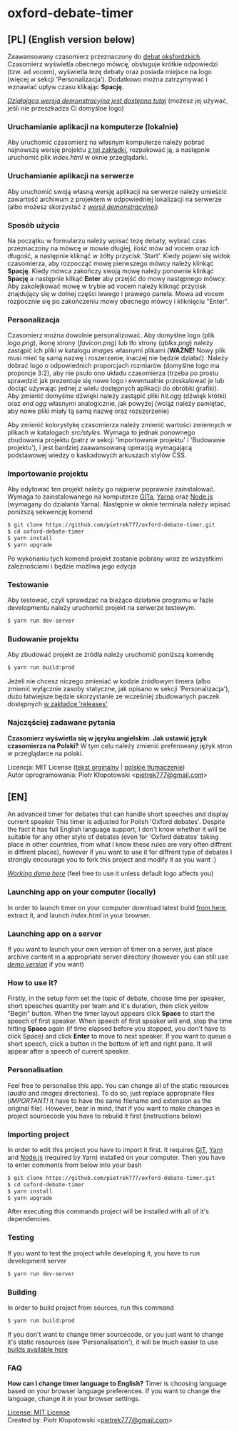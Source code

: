 # oxford-debate-timer
## [PL] (English version below)

Zaawansowany czasomierz przeznaczony do [debat oksfordzkich](https://pl.wikipedia.org/wiki/Debata_oksfordzka).
Czasomierz wyświetla obecnego mówcę, obsługuje krótkie odpowiedzi (tzw. ad vocem), wyświetla tezę debaty oraz posiada miejsce na logo (więcej w sekcji 'Personalizacja'). Dodatkowo można zatrzymywać i wznawiać upływ czasu klikając **Spację**.

*[Działająca wersja demonstracyjna jest dostępna tutaj](https://oxford-debate-timer.herokuapp.com/)* (możesz jej używać, jeśli nie przeszkadza Ci domyślne logo)

### Uruchamianie aplikacji na komputerze (lokalnie)
Aby uruchomić czasomierz na własnym komputerze należy pobrać najnowszą wersję projektu [z tej zakładki](https://github.com/pietrek777/oxford-debate-timer/releases), rozpakować ją, a następnie uruchomić plik _index.html_ w oknie przeglądarki.

### Uruchamianie aplikacji na serwerze
Aby uruchomić swoją własną wersję aplikacji na serwerze należy umieścić zawartość archiwum z projektem w odpowiedniej lokalizacji na serwerze (albo możesz skorzystać z *[wersji demonstracyjnej](https://oxford-debate-timer.herokuapp.com/)*)

### Sposób użycia
Na początku w formularzu należy wpisać tezę debaty, wybrać czas przeznaczony na mówcę w mowie długiej, ilość mów ad vocem oraz ich długość, a następnie kliknąć w żółty przycisk 'Start'.
Kiedy pojawi się widok czasomierza, aby rozpocząć mowę pierwszego mówcy należy klinkąć **Spację**. Kiedy mówca zakończy swoją mowę należy ponownie klinkąć **Spację** a następnie kilkąć **Enter** aby przejść do mowy następnego mówcy.
Aby zakolejkować mowę w trybie ad vocem należy kliknąć przycisk znajdujący się w dolnej części lewego i prawego panela. Mowa ad vocem rozpocznie się po zakończeniu mowy obecnego mówcy i kliknięciu "Enter".

### Personalizacja
Czasomierz można dowolnie personalizować. Aby domyślne logo (plik _logo.png_), ikonę strony (_favicon.png_) lub tło strony (_qblks.png_) należy zastąpić ich pliki w katalogu _images_ własnymi plikami (**WAŻNE!** Nowy plik musi mieć tą samą nazwę i roszerzenie, inaczej nie będzie działać). Należy dobrać logo o odpowiednich proporcjach rozmiarów (domyślne logo ma proporcje 3:2), aby nie psuło ono układu czasomierza (trzeba po prostu sprawdzić jak prezentuje się nowe logo i ewentualnie przeskalować je lub dociąć używając jednej z wielu dostępnych aplikacji do obróbki grafiki).<br>
Aby zmienić domyślne dźwięki należy zastąpić pliki _hit.ogg_ (dźwięk krótki) oraz _end.ogg_ własnymi analogicznie, jak powyżej (wciąż należy pamiętać, aby nowe pliki miały tą samą nazwę oraz rozszerzenie)

Aby zmienić kolorystykę czasomierza należy zmienić wartości zmiennych w plikach w katalogach _src/styles_. Wymaga to jednak ponownego zbudowania projektu (patrz w sekcji 'Importowanie projektu' i 'Budowanie projektu'), i jest bardziej zaawansowaną operacją wymagającą podstawowej wiedzy o kaskadowych arkuszach stylów CSS.

### Importowanie projektu
Aby edytować ten projekt należy go najpierw poprawnie zainstalować. Wymaga to zainstalowanego na komputerze [GITa](https://git-scm.com/), [Yarna](https://yarnpkg.com/en/) oraz [Node.js](https://nodejs.org/en/) (wymagany do działania Yarna). Następnie w oknie terminala należy wpisać poniższą sekwencję komend

```bash
$ git clone https://github.com/pietrek777/oxford-debate-timer.git
$ cd oxford-debate-timer
$ yarn install
$ yarn upgrade
```
Po wykonaniu tych komend projekt zostanie pobrany wraz ze wszystkimi zależnościami i będzie możliwa jego edycja

### Testowanie
Aby testować, czyli sprawdzać na bieżąco działanie programu w fazie developmentu należy uruchomić projekt na serwerze testowym.
```bash
$ yarn run dev-server
```

### Budowanie projektu
Aby zbudować projekt ze źródła należy uruchomić poniższą komendę
```bash
$ yarn run build:prod
```
Jeżeli nie chcesz niczego zmieniać w kodzie źródłowym timera (albo zmienić wyłącznie zasoby statyczne, jak opisano w sekcji 'Personalizacja'), dużo łatwiejsze będzie skorzystanie ze wcześniej zbudowanych paczek dostępnych [w zakładce 'releases'](https://github.com/pietrek777/oxford-debate-timer/releases)

### Najczęściej zadawane pytania
**Czasomierz wyświetla się w języku angielskim. Jak ustawić język czasomierza na Polski?**
W tym celu należy zmienić preferowany język stron w przeglądarce na polski.

Licencja: MIT License ([tekst orginalny](https://github.com/pietrek777/debate-timer/blob/master/LICENSE) | [polskie tłumaczenie](http://blaszyk-jarosinski.pl/wp-content/uploads/2008/05/licencja-mit-tlumaczenie.pdf))<br>
Autor oprogramowania: Piotr Kłopotowski <[pietrek777@gmail.com](mailto:pietrek777@gmail.com)>

## [EN]

An advanced timer for debates that can handle short speeches and display current speaker
This timer is adjusted for Polish 'Oxford debates'. Despite the fact it has full English language support, I don't know whether it will be suitable for any other style of debates (even for 'Oxford debates' taking place in other countries, from what I know these rules are very often diffrent in diffrent places), however if you want to use it for diffrent type of debates I strongly encourage you to fork this project and modify it as you want :)

*[Working demo here](https://oxford-debate-timer.herokuapp.com/)* (feel free to use it unless default logo affects you)


### Launching app on your computer (locally)
In order to launch timer on your computer download latest build [from here](https://github.com/pietrek777/oxford-debate-timer/releases), extract it, and launch _index.html_ in your browser.

### Launching app on a server
If you want to launch your own version of timer on a server, just place archive content in a appropriate server directory (however you can still use *[demo version](https://oxford-debate-timer.herokuapp.com/)* if you want)

### How to use it?
Firstly, in the setup form set the topic of debate, choose time per speaker, short speeches quantity per team and it's duration, then click yellow "Begin" button.
When the timer layout appears click **Space** to start the speech of first speaker. When speech of first speaker will end, stop the time hitting **Space** again (if time elapsed before you stopped, you don't have to click Space) and click **Enter** to move to next speaker.
If you want to queue a short speech, click a button in the bottom of left and right pane. It will appear after a speech of current speaker.

### Personalisation
Feel free to personalise this app. You can change all of the static resources (_audio_ and _images_ directories). To do so, just replace appropriate files (*IMPORTANT!* it have to have the same filename and extension as the original file). However, bear in mind, that if you want to make changes in project sourcecode you have to rebuild it first (instructions below)

### Importing project
In order to edit this project you have to import it first. It requires [GIT](https://git-scm.com/), [Yarn](https://yarnpkg.com/en/) and [Node.js](https://nodejs.org/en/) (required by Yarn) installed on your computer. Then you have to enter comments from below into your bash

```bash
$ git clone https://github.com/pietrek777/oxford-debate-timer.git
$ cd oxford-debate-timer
$ yarn install
$ yarn upgrade
```
After executing this commands project will be installed with all of it's dependencies.

### Testing
If you want to test the project while developing it, you have to run development server
```bash
$ yarn run dev-server
```

### Building
In order to build project from sources, run this command
```bash
$ yarn run build:prod
```
If you don't want to change timer sourcecode, or you just want to change it's static resources (see 'Personalisation'), it will be much easier to use [builds available here](https://github.com/pietrek777/oxford-debate-timer/releases)

### FAQ
**How can I change timer language to English?**
Timer is choosing language based on your browser language preferences. If you want to change the language, change it in your browser settings.

[License: MIT License](https://github.com/pietrek777/debate-timer/blob/master/LICENSE)<br>
Created by: Piotr Kłopotowski <[pietrek777@gmail.com](mailto:pietrek777@gmail.com)>
